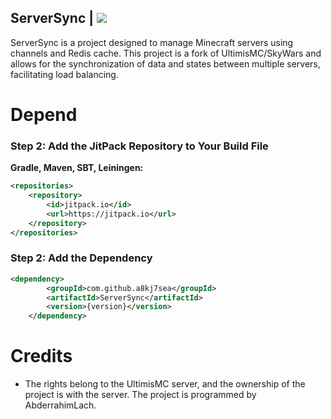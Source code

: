 ## ServerSync | [![](https://jitpack.io/v/a8kj7sea/ServerSync.svg)](https://jitpack.io/#a8kj7sea/ServerSync)

ServerSync is a project designed to manage Minecraft servers using channels and Redis cache. This project is a fork of UltimisMC/SkyWars and allows for the synchronization of data and states between multiple servers, facilitating load balancing.


# Depend

### Step 2: Add the JitPack Repository to Your Build File

**Gradle, Maven, SBT, Leiningen:**

```xml
<repositories>
    <repository>
        <id>jitpack.io</id>
        <url>https://jitpack.io</url>
    </repository>
</repositories>
```

### Step 2: Add the Dependency

```xml
<dependency>
	    <groupId>com.github.a8kj7sea</groupId>
	    <artifactId>ServerSync</artifactId>
	    <version>{version}</version>
	</dependency>
```


# Credits

- The rights belong to the UltimisMC server, and the ownership of the project is with the server. The project is programmed by AbderrahimLach.
